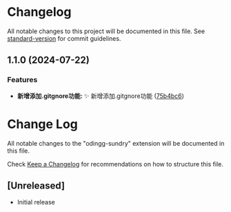 # Changelog

All notable changes to this project will be documented in this file. See [standard-version](https://github.com/conventional-changelog/standard-version) for commit guidelines.

## 1.1.0 (2024-07-22)


### Features

* **新增添加.gitgnore功能:** ✨ 新增添加.gitgnore功能 ([75b4bc6](https://github.com/odinGitGmail/odinGG-Sundry/commit/75b4bc660fec7ea251421fc24869897ff50e185d))

# Change Log

All notable changes to the "odingg-sundry" extension will be documented in this file.

Check [Keep a Changelog](http://keepachangelog.com/) for recommendations on how to structure this file.

## [Unreleased]

- Initial release